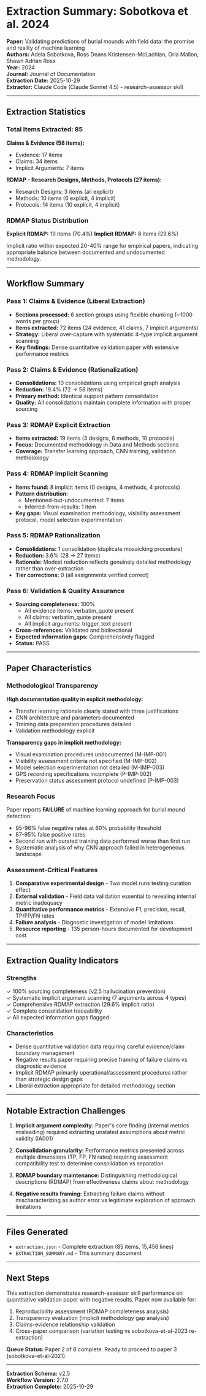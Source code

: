 # Extraction Summary: Sobotkova et al. 2024

**Paper:** Validating predictions of burial mounds with field data: the promise and reality of machine learning  
**Authors:** Adela Sobotkova, Ross Deans Kristensen-McLachlan, Orla Mallon, Shawn Adrian Ross  
**Year:** 2024  
**Journal:** Journal of Documentation  
**Extraction Date:** 2025-10-29  
**Extractor:** Claude Code (Claude Sonnet 4.5) - research-assessor skill

---

## Extraction Statistics

### Total Items Extracted: 85

**Claims & Evidence (58 items):**
- Evidence: 17 items
- Claims: 34 items
- Implicit Arguments: 7 items

**RDMAP - Research Designs, Methods, Protocols (27 items):**
- Research Designs: 3 items (all explicit)
- Methods: 10 items (6 explicit, 4 implicit)
- Protocols: 14 items (10 explicit, 4 implicit)

### RDMAP Status Distribution

**Explicit RDMAP:** 19 items (70.4%)
**Implicit RDMAP:** 8 items (29.6%)

Implicit ratio within expected 20-40% range for empirical papers, indicating appropriate balance between documented and undocumented methodology.

---

## Workflow Summary

### Pass 1: Claims & Evidence (Liberal Extraction)
- **Sections processed:** 6 section groups using flexible chunking (~1000 words per group)
- **Items extracted:** 72 items (24 evidence, 41 claims, 7 implicit arguments)
- **Strategy:** Liberal over-capture with systematic 4-type implicit argument scanning
- **Key findings:** Dense quantitative validation paper with extensive performance metrics

### Pass 2: Claims & Evidence (Rationalization)
- **Consolidations:** 10 consolidations using empirical graph analysis
- **Reduction:** 19.4% (72 → 58 items)
- **Primary method:** Identical support pattern consolidation
- **Quality:** All consolidations maintain complete information with proper sourcing

### Pass 3: RDMAP Explicit Extraction
- **Items extracted:** 19 items (3 designs, 6 methods, 10 protocols)
- **Focus:** Documented methodology in Data and Methods sections
- **Coverage:** Transfer learning approach, CNN training, validation methodology

### Pass 4: RDMAP Implicit Scanning
- **Items found:** 8 implicit items (0 designs, 4 methods, 4 protocols)
- **Pattern distribution:**
  - Mentioned-but-undocumented: 7 items
  - Inferred-from-results: 1 item
- **Key gaps:** Visual examination methodology, visibility assessment protocol, model selection experimentation

### Pass 5: RDMAP Rationalization
- **Consolidations:** 1 consolidation (duplicate mosaicking procedure)
- **Reduction:** 3.6% (28 → 27 items)
- **Rationale:** Modest reduction reflects genuinely detailed methodology rather than over-extraction
- **Tier corrections:** 0 (all assignments verified correct)

### Pass 6: Validation & Quality Assurance
- **Sourcing completeness:** 100%
  - All evidence items: verbatim_quote present
  - All claims: verbatim_quote present
  - All implicit arguments: trigger_text present
- **Cross-references:** Validated and bidirectional
- **Expected information gaps:** Comprehensively flagged
- **Status:** PASS

---

## Paper Characteristics

### Methodological Transparency
**High documentation quality in explicit methodology:**
- Transfer learning rationale clearly stated with three justifications
- CNN architecture and parameters documented
- Training data preparation procedures detailed
- Validation methodology explicit

**Transparency gaps in implicit methodology:**
- Visual examination procedures undocumented (M-IMP-001)
- Visibility assessment criteria not specified (M-IMP-002)
- Model selection experimentation not detailed (M-IMP-003)
- GPS recording specifications incomplete (P-IMP-002)
- Preservation status assessment protocol undefined (P-IMP-003)

### Research Focus
Paper reports **FAILURE** of machine learning approach for burial mound detection:
- 95-96% false negative rates at 60% probability threshold
- 87-95% false positive rates
- Second run with curated training data performed worse than first run
- Systematic analysis of why CNN approach failed in heterogeneous landscape

### Assessment-Critical Features
1. **Comparative experimental design** - Two model runs testing curation effect
2. **External validation** - Field data validation essential to revealing internal metric inadequacy
3. **Quantitative performance metrics** - Extensive F1, precision, recall, TP/FP/FN rates
4. **Failure analysis** - Diagnostic investigation of model limitations
5. **Resource reporting** - 135 person-hours documented for development cost

---

## Extraction Quality Indicators

### Strengths
✓ 100% sourcing completeness (v2.5 hallucination prevention)  
✓ Systematic implicit argument scanning (7 arguments across 4 types)  
✓ Comprehensive RDMAP extraction (29.6% implicit ratio)  
✓ Complete consolidation traceability  
✓ All expected information gaps flagged  

### Characteristics
- Dense quantitative validation data requiring careful evidence/claim boundary management
- Negative results paper requiring precise framing of failure claims vs diagnostic evidence
- Implicit RDMAP primarily operational/assessment procedures rather than strategic design gaps
- Liberal extraction appropriate for detailed methodology section

---

## Notable Extraction Challenges

1. **Implicit argument complexity:** Paper's core finding (internal metrics misleading) required extracting unstated assumptions about metric validity (IA001)

2. **Consolidation granularity:** Performance metrics presented across multiple dimensions (TP, FP, FN rates) requiring assessment compatibility test to determine consolidation vs separation

3. **RDMAP boundary maintenance:** Distinguishing methodological descriptions (RDMAP) from effectiveness claims about methodology

4. **Negative results framing:** Extracting failure claims without mischaracterizing as author error vs legitimate exploration of approach limitations

---

## Files Generated

- `extraction.json` - Complete extraction (85 items, 15,456 lines)
- `EXTRACTION_SUMMARY.md` - This summary document

---

## Next Steps

This extraction demonstrates research-assessor skill performance on quantitative validation paper with negative results. Paper now available for:

1. Reproducibility assessment (RDMAP completeness analysis)
2. Transparency evaluation (implicit methodology gap analysis)
3. Claims-evidence relationship validation
4. Cross-paper comparison (variation testing vs sobotkova-et-al-2023 re-extraction)

**Queue Status:** Paper 2 of 8 complete. Ready to proceed to paper 3 (sobotkova-et-al-2021).

---

**Extraction Schema:** v2.5  
**Workflow Version:** 2.7.0  
**Extraction Complete:** 2025-10-29
